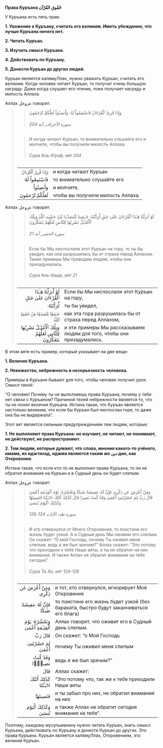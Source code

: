 **Права Куръана حُقُوق القُرْآن**

У Куръана есть пять прав:

**1. Уважение к Куръану, считать его великим. Иметь убеждение, что лучше Куръана ничего нет.**

**2. Читать Куръан.**

**3. Изучать смысл Куръана.**

**4. Действовать по Куръану.**

**5. Донести Куръан до других людей.**

Куръан является калямуЛлах, нужно уважать Куръан, считать его великим.
Когда человек читает Куръан, то получит очень большую награду. Даже
когда слушает его чтение, тоже получает награду и милость Аллаха. 

Аллах عزوجل говорит:
>> وَإِذَا قُرِئَ ٱلْقُرْءَانُ فَٱسْتَمِعُواْ لَهُۥ وَأَنصِتُواْ لَعَلَّكُمْ تُرْحَمُونَ
>>
>> ###### سورة الأعراف, آية 204
>
>> И когда читают Куръан, то внимательно слушайте его и молчите, чтобы вы получили милость Аллаха.
>>
>> ###### Сура Аль-А&#39;раф, аят 204
>
> |                 |                   |
> | --------------: | :---------------- |
> | وَإِذَا قُرِئَ ٱلْقُرْءَانُ | и когда читают Куръан |
> | فَٱسْتَمِعُواْ لَهُۥ | то внимательно слушайте его |
> | وَأَنصِتُواْ | и молчите, |
> | لَعَلَّكُمْ تُرْحَمُونَ | чтобы вы получили милость Аллаха. |

Аллах عزوجل говорит:
>> لَوْ أَنزَلْنَا هَـٰذَا ٱلْقُرْءَانَ عَلَىٰ جَبَلٍ لَّرَأَيْتَهُۥ خَـٰشِعًۭا مُّتَصَدِّعًۭا مِّنْ خَشْيَةِ ٱللَّهِ‌ۚ وَتِلْكَ ٱلْأَمْثَـٰلُ نَضْرِبُهَا لِلنَّاسِ لَعَلَّهُمْ يَتَفَكَّرُونَ
>>
>> ###### سورة الحشر, آية 21
>
>> Если бы Мы ниспослали этот Куръан на гору, то ты бы увидел, как она разрушилась бы от страха перед Аллахом. Такие примеры Мы приводим людям, чтобы они призадумались.
>>
>> ###### Сура Аль-Хашр, аят 21
>
> |                 |                   |
> | --------------: | :---------------- |
> | لَوْ أَنزَلْنَا هَـٰذَا ٱلْقُرْءَانَ عَلَىٰ جَبَلٍ | Если бы Мы ниспослали этот Куръан на гору, |
> | لَّرَأَيْتَهُۥ | ты бы увидел, |
> | خَـٰشِعًۭا مُّتَصَدِّعًۭا مِّنْ خَشْيَةِ ٱللَّهِ‌ۚ | как эта гора разрушилась бы от страха перед Аллахом, |
> | وَتِلْكَ ٱلْأَمْثَـٰلُ نَضْرِبُهَا لِلنَّاسِ لَعَلَّهُمْ يَتَفَكَّرُونَ | и эти примеры Мы рассказываем людям для того, чтобы они призадумались. |


В этом аяте есть пример, который указывает на две вещи:

**1. Величие Куръана.**

**2. Невежество, небрежность и несерьезность человека.**

Примеры в Куръане бывают для того, чтобы человек получил урок. Смысл
такой:

“О человек! Почему ты не выполняешь права Куръана, почему у тебя нет
связи с Куръаном? Причиной твоей небрежности является то, что ты не
понял величия Куръана. Истина такая, что Куръан является настолько
великим, что если бы Куръан был ниспослан горе, то даже она бы не
выдержала”. 

Этот аят является сильным предупреждением тем людям, которые:

**1. Не выполняют права Куръана: не изучают, не читают, не понимают, не
действуют, не распространяют.**

**2. Тем людям, которые думают, что слова, мнения какого-то учёного,
имама, их иджтихад, иджма являются таким же دين дин, как Откровение.**

Истина такая, что если кто-то не выполнил права Куръана, то он не
обратил внимание на Куръан и в Судный день он будет слепым. 

Аллах عزوجل говорит:
>> وَمَنْ أَعْرَضَ عَن ذِكْرِى فَإِنَّ لَهُۥ مَعِيشَةً ضَنكًا وَنَحْشُرُهُۥ يَوْمَ ٱلْقِيَـٰمَةِ أَعْمَىٰ قَالَ رَبِّ لِمَ حَشَرْتَنِىٓ أَعْمَىٰ وَقَدْ كُنتُ بَصِيرًۭا قَالَ كَذَٰلِكَ أَتَتْكَ ءَايَـٰتُنَا فَنَسِيتَهَا‌ۖ وَكَذَٰلِكَ ٱلْيَوْمَ تُنسَىٰ
>>
>> ###### سورة طه، الآيات 124-126
>
>> И кто отвернулся от Моего Откровения, то поистине его жизнь будет узкой. А в Судный день Мы оживим его слепым. Он скажет: “О мой Господь, почему Ты оживил меня слепым, ведь я же был зрячим?” Аллах скажет: “Это потому что приходили к тебе Наши аяты, а ты не обратил на них внимания. И также Аллах не обратит внимания на тебя сегодня”.
>>
>> ###### Сура Та Ха, аят 124-126
>
> |                 |                   |
> | --------------: | :---------------- |
> | وَمَنْ أَعْرَضَ عَن ذِكْرِى | и тот, кто отвернулся, игнорирует Моё Откровение |
> | فَإِنَّ لَهُۥ مَعِيشَةً ضَنكًا | то поистине его жизнь будет узкой (без бараката, быстро будут заканчиваться его блага) |
> | وَنَحْشُرُهُۥ يَوْمَ ٱلْقِيَـٰمَةِ أَعْمَىٰ | Аллах говорит, что оживит его в Судный день слепым. |
> | قَالَ رَبِّ | Он скажет: “о Мой Господь |
> | لِمَ حَشَرْتَنِىٓ أَعْمَىٰ | почему Ты оживил меня слепым |
> | وَقَدْ كُنتُ بَصِيرًۭا | ведь я же был зрячим?” |
> | قَالَ | Аллах скажет: |
> | كَذَٰلِكَ أَتَتْكَ ءَايَـٰتُنَا | “Это потому что, так же к тебе приходили Наши аяты |
> | فَنَسِيتَهَا‌ۖ | и ты забыл про них, не обратил внимания на них |
> | وَكَذَٰلِكَ ٱلْيَوْمَ تُنسَىٰ | и также Аллах не обратит сегодня внимания на тебя”. |


Поэтому, каждому мусульманину нужно читать Куръан, знать смысл Куръана,
действовать по Куръану и донести Куръан до других. Это права Куръана.
Куръан является калямуЛлах, Откровением, это великий Куръан. 